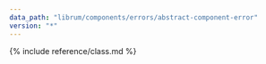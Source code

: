 ```yaml
---
data_path: "librum/components/errors/abstract-component-error"
version: "*"
---
```


{% include reference/class.md %}
